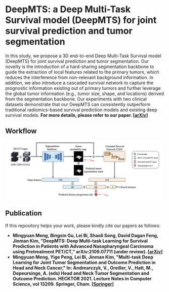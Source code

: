 # DeepMTS: a Deep Multi-Task Survival model (DeepMTS) for joint survival prediction and tumor segmentation
In this study, we propose a 3D end-to-end Deep Multi-Task Survival model (DeepMTS) for joint survival prediction and tumor segmentation. Our novelty is the introduction of a hard-sharing segmentation backbone to guide the extraction of local features related to the primary tumors, which reduces the interference from non-relevant background information. In addition, we also introduce a cascaded survival network to capture the prognostic information existing out of primary tumors and further leverage the global tumor information (e.g., tumor size, shape, and locations) derived from the segmentation backbone. Our experiments with two clinical datasets demonstrate that our DeepMTS can consistently outperform traditional radiomics-based survival prediction models and existing deep survival models.
**For more details, please refer to our paper. [[arXiv](https://arxiv.org/abs/2109.07711)]**

## Workflow
![workflow](https://github.com/MungoMeng/DeepMTS/blob/master/Figure/Workflow.png)

## Publication
If this repository helps your work, please kindly cite our papers as follows:

* **Mingyuan Meng, Bingxin Gu, Lei Bi, Shaoli Song, David Dagan Feng, Jinman Kim, "DeepMTS: Deep Multi-task Learning for Survival Prediction in Patients with Advanced Nasopharyngeal Carcinoma using Pretreatment PET/CT," arXiv:2109.07711 (under review). [[arXiv](https://arxiv.org/abs/2109.07711)]**
* **Mingyuan Meng, Yige Peng, Lei Bi, Jinman Kim, "Multi-task Deep Learning for Joint Tumor Segmentation and Outcome Prediction in Head and Neck Cancer," In: Andrearczyk, V., Oreiller, V., Hatt, M., Depeursinge, A. (eds) Head and Neck Tumor Segmentation and Outcome Prediction. HECKTOR 2021. Lecture Notes in Computer Science, vol 13209. Springer, Cham. [[Springer](https://link.springer.com/chapter/10.1007/978-3-030-98253-9_15)]**
